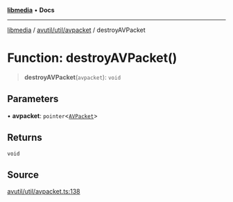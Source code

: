 [**libmedia**](../../../../README.md) • **Docs**

***

[libmedia](../../../../README.md) / [avutil/util/avpacket](../README.md) / destroyAVPacket

# Function: destroyAVPacket()

> **destroyAVPacket**(`avpacket`): `void`

## Parameters

• **avpacket**: `pointer`\<[`AVPacket`](../../../struct/avpacket/classes/AVPacket.md)\>

## Returns

`void`

## Source

[avutil/util/avpacket.ts:138](https://github.com/zhaohappy/libmedia/blob/a88305ff5d10e91621f2d71d24c72fc85681b8f7/src/avutil/util/avpacket.ts#L138)
